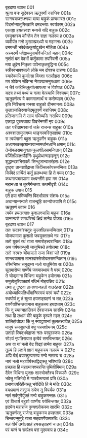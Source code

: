 बृहदश्व उवाच	001  
श्रुत्वा वचः सुदेवस्य ऋतुपर्णो नराधिपः	001a  
सान्त्वयञ्श्लक्ष्णया वाचा बाहुकं प्रत्यभाषत	001c  
विदर्भान्यातुमिच्छामि दमदन्त्याः स्वयंवरम्	002a  
एकाह्ना हयतत्त्वज्ञ मन्यसे यदि बाहुक	002c  
एवमुक्तस्य कौन्तेय तेन राज्ञा नलस्य ह	003a  
व्यदीर्यत मनो दुःखात्प्रदध्यौ च महामनाः	003c  
दमयन्ती भवेदेतत्कुर्याद्दुःखेन मोहिता	004a  
अस्मदर्थे भवेद्वायमुपायश्चिन्तितो महान्	004c  
नृशंसं बत वैदर्भी कर्तुकामा तपस्विनी	005a  
मया क्षुद्रेण निकृता पापेनाकृतबुद्धिना	005c  
स्त्रीस्वभावश्चलो लोके मम दोषश्च दारुणः	006a  
स्यादेवमपि कुर्यात्सा विवशा गतसौहृदा	006c  
मम शोकेन संविग्ना नैराश्यात्तनुमध्यमा	006e  
न चैवं कर्हिचित्कुर्यात्सापत्या च विशेषतः	007a  
यदत्र तथ्यं पथ्यं च गत्वा वेत्स्यामि निश्चयम्	007c  
ऋतुपर्णस्य वै काममात्मार्थं च करोम्यहम्	007e  
इति निश्चित्य मनसा बाहुको दीनमानसः	008a  
कृताञ्जलिरुवाचेदमृतुपर्णं नराधिपम्	008c  
प्रतिजानामि ते सत्यं गमिष्यसि नराधिप	009a  
एकाह्ना पुरुषव्याघ्र विदर्भनगरीं नृप	009c  
ततः परीक्षामश्वानां चक्रे राजन्स बाहुकः	010a  
अश्वशालामुपागम्य भाङ्गस्वरिनृपाज्ञया	010c  
स त्वर्यमाणो बहुश ऋतुपर्णेन बाहुकः	011a  
अध्यगच्छत्कृशानश्वान्समर्थानध्वनि क्षमान्	011c  
तेजोबलसमायुक्तान्कुलशीलसमन्वितान्	012a  
वर्जिताँल्लक्षणैर्हीनैः पृथुप्रोथान्महाहनून्	012c  
शुद्धान्दशभिरावर्तैः सिन्धुजान्वातरंहसः	012e  
दृष्ट्वा तानब्रवीद्राजा किञ्चित्कोपसमन्वितः	013a  
किमिदं प्रार्थितं कर्तुं प्रलब्धव्या हि ते वयम्	013c  
कथमल्पबलप्राणा वक्ष्यन्तीमे हया मम	014a  
महानध्वा च तुरगैर्गन्तव्यः कथमीदृशैः	014c  
बाहुक उवाच	015  
एते हया गमिष्यन्ति विदर्भान्नात्र संशयः	015a  
अथान्यान्मन्यसे राजन्ब्रूहि कान्योजयामि ते	015c  
ऋतुपर्ण उवाच	016  
त्वमेव हयतत्त्वज्ञः कुशलश्चासि बाहुक	016a  
यान्मन्यसे समर्थांस्त्वं क्षिप्रं तानेव योजय	016c  
बृहदश्व उवाच	017  
ततः सदश्वांश्चतुरः कुलशीलसमन्वितान्	017a  
योजयामास कुशलो जवयुक्तान्रथे नरः	017c  
ततो युक्तं रथं राजा समारोहत्त्वरान्वितः	018a  
अथ पर्यपतन्भूमौ जानुभिस्ते हयोत्तमाः	018c  
ततो नरवरः श्रीमान्नलो राजा विशां पते	019a  
सान्त्वयामास तानश्वांस्तेजोबलसमन्वितान्	019c  
रश्मिभिश्च समुद्यम्य नलो यातुमियेष सः	020a  
सूतमारोप्य वार्ष्णेयं जवमास्थाय वै परम्	020c  
ते चोद्यमाना विधिना बाहुकेन हयोत्तमाः	021a  
समुत्पेतुरिवाकाशं रथिनं मोहयन्निव	021c  
तथा तु दृष्ट्वा तानश्वान्वहतो वातरंहसः	022a  
अयोध्याधिपतिर्धीमान्विस्मयं परमं ययौ	022c  
रथघोषं तु तं श्रुत्वा हयसङ्ग्रहणं च तत्	023a  
वार्ष्णेयश्चिन्तयामास बाहुकस्य हयज्ञताम्	023c  
किं नु स्यान्मातलिरयं देवराजस्य सारथिः	024a  
तथा हि लक्षणं वीरे बाहुके दृश्यते महत्	024c  
शालिहोत्रोऽथ किं नु स्याद्धयानां कुलतत्त्ववित्	025a  
मानुषं समनुप्राप्तो वपुः परमशोभनम्	025c  
उताहो स्विद्भवेद्राजा नलः परपुरञ्जयः	026a  
सोऽयं नृपतिरायात इत्येवं समचिन्तयत्	026c  
अथ वा यां नलो वेद विद्यां तामेव बाहुकः	027a  
तुल्यं हि लक्षये ज्ञानं बाहुकस्य नलस्य च	027c  
अपि चेदं वयस्तुल्यमस्य मन्ये नलस्य च	028a  
नायं नलो महावीर्यस्तद्विद्यस्तु भविष्यति	028c  
प्रच्छन्ना हि महात्मानश्चरन्ति पृथिवीमिमाम्	029a  
दैवेन विधिना युक्ताः शास्त्रोक्तैश्च विरूपणैः	029c  
भवेत्तु मतिभेदो मे गात्रवैरूप्यतां प्रति	030a  
प्रमाणात्परिहीनस्तु भवेदिति हि मे मतिः	030c  
वयःप्रमाणं तत्तुल्यं रूपेण तु विपर्ययः	031a  
नलं सर्वगुणैर्युक्तं मन्ये बाहुकमन्ततः	031c  
एवं विचार्य बहुशो वार्ष्णेयः पर्यचिन्तयत्	032a  
हृदयेन महाराज पुण्यश्लोकस्य सारथिः	032c  
ऋतुपर्णस्तु राजेन्द्र बाहुकस्य हयज्ञताम्	033a  
चिन्तयन्मुमुदे राजा सहवार्ष्णेयसारथिः	033c  
बलं वीर्यं तथोत्साहं हयसङ्ग्रहणं च तत्	034a  
परं यत्नं च सम्प्रेक्ष्य परां मुदमवाप ह	034c  
